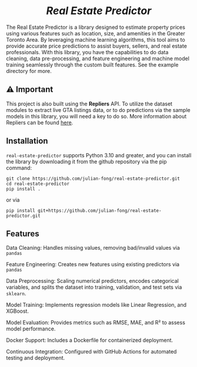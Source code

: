 <h1 align="center">
<span><i>Real Estate Predictor</i></span>
</h1>

The Real Estate Predictor is a library designed to estimate property prices using various features such as location, size, and amenities in the Greater Toronto Area. By leveraging machine learning algorithms, this tool aims to provide accurate price predictions to assist buyers, sellers, and real estate professionals. With this library, you have the capabilities to do data cleaning, data pre-processing, and feature engineering and machine model training seamlessly through the custom built features. See the example directory for more.

## ⚠️ Important

This project is also built using the **Repliers** API. To utilize the dataset modules to extract live GTA listings data, or to do predictions via the sample models in this library, you will need a key to do so. More information about Repliers can be found [here](https://repliers.com/).

## Installation

`real-estate-predictor` supports Python 3.10 and greater, and you can install the library by downloading it from the github repository via the pip command:

```
git clone https://github.com/julian-fong/real-estate-predictor.git
cd real-estate-predictor
pip install .
```

or via 

```
pip install git+https://github.com/julian-fong/real-estate-predictor.git
```

## Features

Data Cleaning: Handles missing values, removing bad/invalid values via `pandas`

Feature Engineering: Creates new features using existing predictors via `pandas`

Data Preprocessing: Scaling numerical predictors, encodes categorical variables, and splits the dataset into training, validation, and test sets via `sklearn`.

Model Training: Implements regression models like Linear Regression, and XGBoost.

Model Evaluation: Provides metrics such as RMSE, MAE, and R² to assess model performance.

Docker Support: Includes a Dockerfile for containerized deployment.

Continuous Integration: Configured with GitHub Actions for automated testing and deployment.